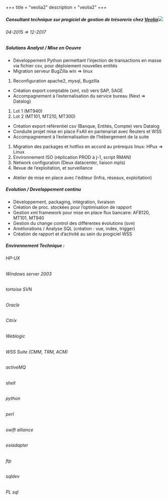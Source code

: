 +++
title = "veolia2"
description = "veolia2"
+++

##### Consultant technique sur progiciel de gestion de trésorerie chez [Veolia](http://www.veolia.fr)![](https://pbs.twimg.com/profile_images/668049310655889408/PL9XfBUr_400x400.png)

###### 04-2015 => 12-2017

##### Solutions Analyst / Mise en Oeuvre

*   Développement Python permettant l’injection de transactions en masse via fichier csv, pour déploiement nouvelles entités
*   Migration serveur BugZilla win => linux

1.  Reconfiguration apache2, mysql, Bugzilla
  

*   Création export comptable (xml, xsl) vers SAP, SAGE
*   Accompagnement à l’externalisation du service bureau (Next => Datalog)

1.  Lot 1 (MT940)
2.  Lot 2 (MT101, MT210, MT300)
  

*   Création export référentiel csv (Banque, Entités, Compte) vers Datalog
*   Conduite projet mise en place FxAll en partenariat avec Reuters et WSS
*   Accompagnement à l’externalisation de l’hébergement de la suite

1.  Migration des packages et hotfixs en accord au prérequis linux: HPux => Linux
2.  Environnement ISO (réplication PROD à j-1, script RMAN)
3.  Network configuration (Deux datacenter, liaison mpls)
4.  Revue de l’exploitation, et surveillance
  

*   Atelier de mise en place avec l'éditeur (Infra, réseaux, exploitation)

##### Evolution / Developpement continu

*   Développement, packaging, intégration, livraison
*   Création de proc. stockées pour l’optimisation de rapport
*   Gestion xml framework pour mise en place flux bancaire: AFB120, MT101, MT940
*   Gestion du change control des différentes évolutions (svn)
*   Améliorations / Analyse SQL (création : vue, index, trigger)
*   Création de rapport et d’activité au sein du progiciel WSS

##### Environnement Technique :  

###### HP-UX

###### Windows server 2003

###### tortoise SVN

###### Oracle

###### Citrix

###### Weblogic

###### WSS Suite (CMM, TRM, ACM)

###### activeMQ

###### shell

###### python

###### perl

###### swift alliance

###### esiadapter

###### ftp

###### sqldev

###### PL sql
